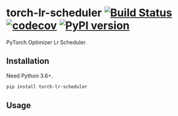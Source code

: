 # torch-lr-scheduler [![Build Status](https://travis-ci.com/FebruaryBreeze/torch-lr-scheduler.svg?branch=master)](https://travis-ci.com/FebruaryBreeze/torch-lr-scheduler) [![codecov](https://codecov.io/gh/FebruaryBreeze/torch-lr-scheduler/branch/master/graph/badge.svg)](https://codecov.io/gh/FebruaryBreeze/torch-lr-scheduler) [![PyPI version](https://badge.fury.io/py/torch-lr-scheduler.svg)](https://pypi.org/project/torch-lr-scheduler/)

PyTorch Optimizer Lr Scheduler.

## Installation

Need Python 3.6+.

```bash
pip install torch-lr-scheduler
```

## Usage

```python
```

